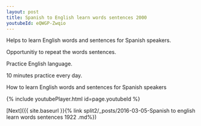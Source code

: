 ```yaml
---
layout: post
title: Spanish to English learn words sentences 2000 
youtubeId: eQWGP-Zwqio
---
```

 
 
Helps to learn English words and sentences for Spanish speakers.

Opportunitiy to repeat the words sentences. 

Practice English language. 
 
10 minutes practice every day. 
 
How to learn English words and sentences for Spanish speakers 
 
{% include youtubePlayer.html id=page.youtubeId %}
 
 
[Next]({{ site.baseurl }}{% link  split2/_posts/2016-03-05-Spanish to english learn words sentences 1922 .md%})
 
